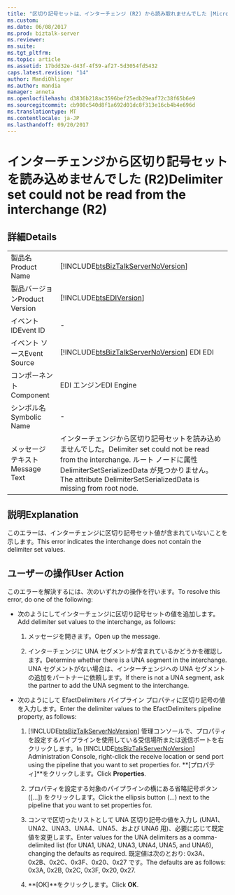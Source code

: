```yaml
---
title: "区切り記号セットは、インターチェンジ (R2) から読み取れませんでした |Microsoft ドキュメント"
ms.custom: 
ms.date: 06/08/2017
ms.prod: biztalk-server
ms.reviewer: 
ms.suite: 
ms.tgt_pltfrm: 
ms.topic: article
ms.assetid: 17bdd32e-d43f-4f59-af27-5d3054fd5432
caps.latest.revision: "14"
author: MandiOhlinger
ms.author: mandia
manager: anneta
ms.openlocfilehash: d3836b218ac3596bef25edb29eaf72c38f65b6e9
ms.sourcegitcommit: cb908c540d8f1a692d01dc8f313e16cb4b4e696d
ms.translationtype: MT
ms.contentlocale: ja-JP
ms.lasthandoff: 09/20/2017
---
```

# <a name="delimiter-set-could-not-be-read-from-the-interchange-r2"></a><span data-ttu-id="e4075-102">インターチェンジから区切り記号セットを読み込めませんでした (R2)</span><span class="sxs-lookup"><span data-stu-id="e4075-102">Delimiter set could not be read from the interchange (R2)</span></span>
## <a name="details"></a><span data-ttu-id="e4075-103">詳細</span><span class="sxs-lookup"><span data-stu-id="e4075-103">Details</span></span>  
  
|||  
|-|-|  
|<span data-ttu-id="e4075-104">製品名</span><span class="sxs-lookup"><span data-stu-id="e4075-104">Product Name</span></span>|[!INCLUDE[btsBizTalkServerNoVersion](../includes/btsbiztalkservernoversion-md.md)]|  
|<span data-ttu-id="e4075-105">製品バージョン</span><span class="sxs-lookup"><span data-stu-id="e4075-105">Product Version</span></span>|[!INCLUDE[btsEDIVersion](../includes/btsediversion-md.md)]|  
|<span data-ttu-id="e4075-106">イベント ID</span><span class="sxs-lookup"><span data-stu-id="e4075-106">Event ID</span></span>|-|  
|<span data-ttu-id="e4075-107">イベント ソース</span><span class="sxs-lookup"><span data-stu-id="e4075-107">Event Source</span></span>|[!INCLUDE[btsBizTalkServerNoVersion](../includes/btsbiztalkservernoversion-md.md)]<span data-ttu-id="e4075-108"> EDI</span><span class="sxs-lookup"><span data-stu-id="e4075-108"> EDI</span></span>|  
|<span data-ttu-id="e4075-109">コンポーネント</span><span class="sxs-lookup"><span data-stu-id="e4075-109">Component</span></span>|<span data-ttu-id="e4075-110">EDI エンジン</span><span class="sxs-lookup"><span data-stu-id="e4075-110">EDI Engine</span></span>|  
|<span data-ttu-id="e4075-111">シンボル名</span><span class="sxs-lookup"><span data-stu-id="e4075-111">Symbolic Name</span></span>|-|  
|<span data-ttu-id="e4075-112">メッセージ テキスト</span><span class="sxs-lookup"><span data-stu-id="e4075-112">Message Text</span></span>|<span data-ttu-id="e4075-113">インターチェンジから区切り記号セットを読み込めませんでした。</span><span class="sxs-lookup"><span data-stu-id="e4075-113">Delimiter set could not be read from the interchange.</span></span> <span data-ttu-id="e4075-114">ルート ノードに属性 DelimiterSetSerializedData が見つかりません。</span><span class="sxs-lookup"><span data-stu-id="e4075-114">The attribute DelimiterSetSerializedData is missing from root node.</span></span>|  
  
## <a name="explanation"></a><span data-ttu-id="e4075-115">説明</span><span class="sxs-lookup"><span data-stu-id="e4075-115">Explanation</span></span>  
 <span data-ttu-id="e4075-116">このエラーは、インターチェンジに区切り記号セット値が含まれていないことを示します。</span><span class="sxs-lookup"><span data-stu-id="e4075-116">This error indicates the interchange does not contain the delimiter set values.</span></span>  
  
## <a name="user-action"></a><span data-ttu-id="e4075-117">ユーザーの操作</span><span class="sxs-lookup"><span data-stu-id="e4075-117">User Action</span></span>  
 <span data-ttu-id="e4075-118">このエラーを解決するには、次のいずれかの操作を行います。</span><span class="sxs-lookup"><span data-stu-id="e4075-118">To resolve this error, do one of the following:</span></span>  
  
-   <span data-ttu-id="e4075-119">次のようにしてインターチェンジに区切り記号セットの値を追加します。</span><span class="sxs-lookup"><span data-stu-id="e4075-119">Add delimiter set values to the interchange, as follows:</span></span>  
  
    1.  <span data-ttu-id="e4075-120">メッセージを開きます。</span><span class="sxs-lookup"><span data-stu-id="e4075-120">Open up the message.</span></span>  
  
    2.  <span data-ttu-id="e4075-121">インターチェンジに UNA セグメントが含まれているかどうかを確認します。</span><span class="sxs-lookup"><span data-stu-id="e4075-121">Determine whether there is a UNA segment in the interchange.</span></span> <span data-ttu-id="e4075-122">UNA セグメントがない場合は、インターチェンジへの UNA セグメントの追加をパートナーに依頼します。</span><span class="sxs-lookup"><span data-stu-id="e4075-122">If there is not a UNA segment, ask the partner to add the UNA segment to the interchange.</span></span>  
  
-   <span data-ttu-id="e4075-123">次のようにして EfactDelimiters パイプライン プロパティに区切り記号の値を入力します。</span><span class="sxs-lookup"><span data-stu-id="e4075-123">Enter the delimiter values to the EfactDelimiters pipeline property, as follows:</span></span>  
  
    1.  <span data-ttu-id="e4075-124">[!INCLUDE[btsBizTalkServerNoVersion](../includes/btsbiztalkservernoversion-md.md)] 管理コンソールで、プロパティを設定するパイプラインを使用している受信場所または送信ポートを右クリックします。</span><span class="sxs-lookup"><span data-stu-id="e4075-124">In [!INCLUDE[btsBizTalkServerNoVersion](../includes/btsbiztalkservernoversion-md.md)] Administration Console, right-click the receive location or send port using the pipeline that you want to set properties for.</span></span> <span data-ttu-id="e4075-125">**[プロパティ]**をクリックします。</span><span class="sxs-lookup"><span data-stu-id="e4075-125">Click **Properties**.</span></span>  
  
    2.  <span data-ttu-id="e4075-126">プロパティを設定する対象のパイプラインの横にある省略記号ボタン ([…]) をクリックします。</span><span class="sxs-lookup"><span data-stu-id="e4075-126">Click the ellipsis button (…) next to the pipeline that you want to set properties for.</span></span>  
  
    3.  <span data-ttu-id="e4075-127">コンマで区切ったリストとして UNA 区切り記号の値を入力し (UNA1、UNA2、UNA3、UNA4、UNA5、および UNA6 用)、必要に応じて既定値を変更します。</span><span class="sxs-lookup"><span data-stu-id="e4075-127">Enter values for the UNA delimiters as a comma-delimited list (for UNA1, UNA2, UNA3, UNA4, UNA5, and UNA6), changing the defaults as required.</span></span> <span data-ttu-id="e4075-128">既定値は次のとおり: 0x3A、0x2B、0x2C、0x3F、0x20、0x27 です。</span><span class="sxs-lookup"><span data-stu-id="e4075-128">The defaults are as follows: 0x3A, 0x2B, 0x2C, 0x3F, 0x20, 0x27.</span></span>  
  
    4.  <span data-ttu-id="e4075-129">**[OK]**をクリックします。</span><span class="sxs-lookup"><span data-stu-id="e4075-129">Click **OK**.</span></span>